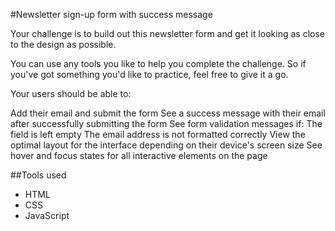 #Newsletter sign-up form with success message

Your challenge is to build out this newsletter form and get it looking as close to the design as possible.

You can use any tools you like to help you complete the challenge. So if you've got something you'd like to practice, feel free to give it a go.

Your users should be able to:

Add their email and submit the form
See a success message with their email after successfully submitting the form
See form validation messages if:
The field is left empty
The email address is not formatted correctly
View the optimal layout for the interface depending on their device's screen size
See hover and focus states for all interactive elements on the page

##Tools used

- HTML
- CSS
- JavaScript
